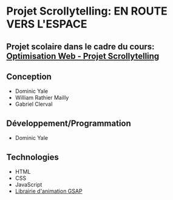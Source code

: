 # Projet Scrollytelling: EN ROUTE VERS L'ESPACE
## Projet scolaire dans le cadre du cours: [Optimisation Web - Projet Scrollytelling](https://tim-montmorency.com/timdoc/582-424MO/projet-scrollytelling/)
## Conception
- Dominic Yale
- William Rathier Mailly
- Gabriel Clerval
## Développement/Programmation
- Dominic Yale
## Technologies
- HTML
- CSS
- JavaScript
- [Librairie d'animation GSAP](https://gsap.com/)
